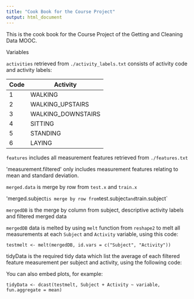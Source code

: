 ```yaml
---
title: "Cook Book for the Course Project"
output: html_document
---
```


This is the cook book for the Course Project of the Getting and Cleaning Data MOOC.

Variables

`activities` retrieved from `./activity_labels.txt` consists of activity code and activity labels:

 |Code 	 |Activity
 ---     |---
1|	WALKING
2|	WALKING_UPSTAIRS
3|	WALKING_DOWNSTAIRS
4|	SITTING
5|	STANDING
6|	LAYING

`features` includes all measurement features retrieved from `./features.txt`

'measurement.filtered' only includes measurement features relating to mean and standard deviation.

`merged.data` is merge by row from `test.x` and `train.x`

'merged.subject` is merge by row from `test.subject` and `train.subject`

`mergedDB` is the merge by column from subject, descriptive activity labels and filtered merged data

`mergedDB` data is melted by using `melt` function from `reshape2` to melt all measurements at each `Subject` and `Activity` variable, using this code:

```{r}
testmelt <- melt(mergedDB, id.vars = c("Subject", "Activity"))
```
tidyData is the required tidy data which list the average of each filtered feature measurement per subject and activity, using the following code:
  
You can also embed plots, for example:

```
tidyData <- dcast(testmelt, Subject + Activity ~ variable, fun.aggregate = mean)
```
